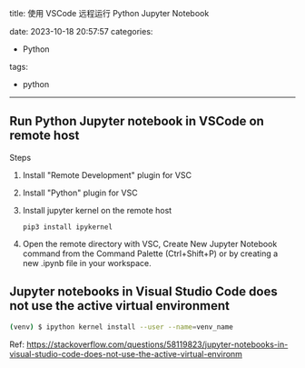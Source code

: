 title: 使用 VSCode 远程运行 Python Jupyter Notebook

date: 2023-10-18 20:57:57
categories:

- Python

tags:

- python

---

## Run Python Jupyter notebook in VSCode on remote host

Steps

1. Install "Remote Development" plugin for VSC
1. Install "Python" plugin for VSC
1. Install jupyter kernel on the remote host

    ```shell
    pip3 install ipykernel
    ```

1. Open the remote directory with VSC,
   Create New Jupyter Notebook command from the Command Palette (Ctrl+Shift+P) or by creating a new .ipynb file in your workspace.

## Jupyter notebooks in Visual Studio Code does not use the active virtual environment

```bash
(venv) $ ipython kernel install --user --name=venv_name
```

Ref: <https://stackoverflow.com/questions/58119823/jupyter-notebooks-in-visual-studio-code-does-not-use-the-active-virtual-environm>
